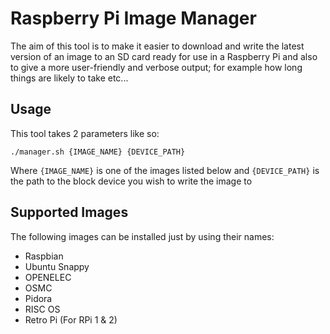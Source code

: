 # Raspberry Pi Image Manager 

The aim of this tool is to make it easier to download and write the latest version of an image to an SD card ready for use in a Raspberry Pi and also to give a more user-friendly and verbose output; for example how long things are likely to take etc...

## Usage

This tool takes 2 parameters like so:

    ./manager.sh {IMAGE_NAME} {DEVICE_PATH}

Where `{IMAGE_NAME}` is one of the images listed below and `{DEVICE_PATH}` is the path to the block device you wish to write the image to

## Supported Images

The following images can be installed just by using their names:

- Raspbian
- Ubuntu Snappy
- OPENELEC
- OSMC
- Pidora
- RISC OS
- Retro Pi (For RPi 1 & 2)
